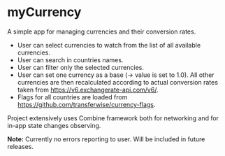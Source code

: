 # myCurrency

A simple app for managing currencies and their conversion rates. 

- User can select currencies to watch from the list of all available currencies. 
- User can search in countries names.
- User can filter only the selected currencies.
- User can set one currency as a base (-> value is set to 1.0). All other currencies are then recalculated according to actual conversion rates taken from https://v6.exchangerate-api.com/v6/.
- Flags for all countries are loaded from https://github.com/transferwise/currency-flags.

Project extensively uses Combine framework both for networking and for in-app state changes observing. 

**Note:** Currently no errors reporting to user. Will be included in future releases.  